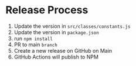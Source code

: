 # Release Process

1. Update the version in `src/classes/constants.js`
2. Update the version in `package.json`
3. run `npm install`
4. PR to main `branch`
5. Create a new release on GitHub on Main
6. GitHub Actions will publish to NPM
